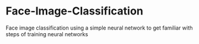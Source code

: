 # Face-Image-Classification

Face image classification
using a simple neural network to get familiar with steps of
training neural networks
